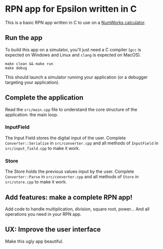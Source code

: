 # RPN app for Epsilon written in C

This is a basic RPN app written in C to use on a [NumWorks calculator](https://www.numworks.com).

## Run the app

To build this app on a simulator, you'll just need a C compiler (`gcc` is expected on Windows and Linux and `clang` is expected on MacOS).

```shell
make clean && make run
make debug
```

This should launch a simulator running your application (or a debugger targeting your application).

## Complete the application

Read the `src/main.cpp` file to understand the core structure of the application: the main loop.

### InputField

The Input Field stores the digital input of the user. Complete `Converter::Serialize` in `src/converter.cpp` and all methods of `InputField` in `src/input_field.cpp` to make it work.

### Store

The Store holds the previous values input by the user.  Complete `Converter::Parse` in `src/converter.cpp` and all methods of `Store` in `src/store.cpp` to make it work.

## Add features: make a complete RPN app!

Add code to handle multiplication, division, square root, power... And all operations you need in your RPN app.

## UX: Improve the user interface

Make this ugly app beautiful.
